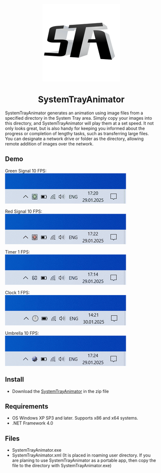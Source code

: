 <div align="center">

<img src="./SystemTrayAnimator/Images/SystemTrayAnimator.png" alt="logo" width="256">

# SystemTrayAnimator

</div>

SystemTrayAnimator generates an animation using image files from a specified directory in the System Tray area. Simply copy your images into this directory, and SystemTrayAnimator will play them at a set speed. It not only looks great, but is also handy for keeping you informed about the progress or completion of lengthy tasks, such as transferring large files. You can designate a network drive or folder as the directory, allowing remote addition of images over the network.

## Demo

Green Signal 10 FPS:  
![GreenSignal](./SystemTrayAnimator/Images/Demo/GreenSignal.gif)

Red Signal 10 FPS:  
![RedSignal](./SystemTrayAnimator/Images/Demo/RedSignal.gif)

Timer 1 FPS:  
![Timer](./SystemTrayAnimator/Images/Demo/Timer.gif)

Clock 1 FPS:  
![Clock](./SystemTrayAnimator/Images/Demo/Clock.gif)

Umbrella 10 FPS:  
![Umbrella](./SystemTrayAnimator/Images/Demo/Umbrella.gif)

## Install

* Download the [SystemTrayAnimator](https://github.com/AlexanderPro/SystemTrayAnimator/releases) in the zip file

## Requirements

* OS Windows XP SP3 and later. Supports x86 and x64 systems.
* .NET Framework 4.0

## Files

* SystemTrayAnimator.exe
* SystemTrayAnimator.xml (It is placed in roaming user directory. If you are planing to use SystemTrayAnimator as a portable app, then copy the file to the directory with SystemTrayAnimator.exe)
